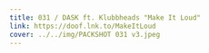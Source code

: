 ```yaml
---
title: 031 / DASK ft. Klubbheads "Make It Loud"
link: https://doof.lnk.to/MakeItLoud
cover: ../../img/PACKSHOT 031 v3.jpeg
---
```

